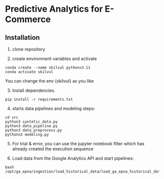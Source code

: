 # Predictive Analytics for E-Commerce

## Installation

1. clone repository

2. create environment variables and activate
```
conda create --name skilvul python=3.11
conda activate skilvul
```
You can change the env {skilvul} as you like

3. Install dependencies.
```
pip install -r requirements.txt
```

4. starts data pipelines and modeling steps:

```
cd src
python3 syntetic_data.py
python3 data_pipeline.py
python3 data_preprocess.py
pythonn3 modeling.py
```

5. For trial & error, you can use the jupyter notebook filter which has already created the execution sequence

6. Load data from the Google Analytics API and start pipelines:

```
bash /opt/ga_epna/ingestion/load_historical_data/load_ga_epna_historical_data.sh
```
